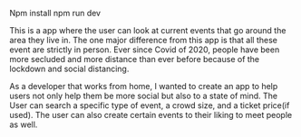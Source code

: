 Npm install
npm run dev

This is a app where the user can look at current events that go around the area they live in. The one major difference from this app is that all these event are strictly in person. Ever since Covid of 2020, people have been more secluded and more distance than ever before because of the lockdown and social distancing. 

As a developer that works from home, I wanted to create an app to help users not only help them be more social but also to a state of mind. The User can search a specific type of event, a crowd size, and a ticket price(if used). The user can also create certain events to their liking to meet people as well.

